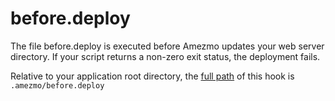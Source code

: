 # before.deploy

The file before.deploy is executed before Amezmo updates your web server directory.
If your script returns a non-zero exit status, the deployment fails.

Relative to your application root directory, the
[full path](/docs/deployments/hooks#hook-files)
of this hook is `.amezmo/before.deploy`

